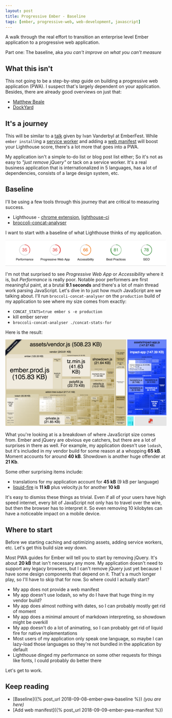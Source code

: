 ```yaml
---
layout: post
title: Progressive Ember - Baseline
tags: [ember, progressive-web, web-development, javascript]
---
```


A walk through the real effort to transition an enterprise level Ember application to a progressive web application.

Part one: The baseline, aka _you can't improve on what you can't measure_
<!--more-->

## What this isn't
This not going to be a step-by-step guide on building a progressive web application (PWA). I suspect that's largely dependent on your application. Besides, there are already good overviews on just that:

- [Matthew Beale](https://madhatted.com/2017/6/16/building-a-progressive-web-app-with-ember)
- [DockYard](https://dockyard.com/blog/2017/07/20/how-to-build-a-pwa-with-ember)

## It's a journey
This will be similar to a [talk](https://pusher.com/sessions/meetup/emberfest/building-the-progressive-web-app-for-hackernewsio-in-ember) given by Ivan Vanderbyl at EmberFest. While `ember install`ing a [service worker](https://github.com/DockYard/ember-service-worker) and adding a [web manifest](https://github.com/san650/ember-web-app) will boost your Lighthouse score, there's a lot more that goes into a PWA.

My application isn't a simple to-do list or blog post list either; So it's not as easy to _"just remove jQuery"_ or tack on a service worker. It's a real business application that is internationalized in 5 languages, has a lot of dependencies, consists of a large design system, etc.

## Baseline
I'll be using a few tools through this journey that are critical to measuring success.

- Lighthouse - [chrome extension](https://chrome.google.com/webstore/detail/lighthouse/blipmdconlkpinefehnmjammfjpmpbjk?hl=en), [lighthouse-ci](https://github.com/ebidel/lighthouse-ci)
- [broccoli-concat-analyser](https://github.com/stefanpenner/broccoli-concat-analyser)

I want to start with a baseline of what Lighthouse thinks of my application. 

![Baseline Lighthouse](/public/img/posts/20180908/baseline-lighthouse.png "Baseline - Lighthouse")

I'm not that surprised to see _Progressive Web App_ or _Accessibility_ where it is, but _Performance_ is really poor. Notable poor performers are first meaningful paint, at a brutal **9.1 seconds** and there's a lot of main thread work parsing JavaScript. Let's dive in to just how much JavaScript are we talking about. I'll run `broccoli-concat-analyser` on the `production` build of my application to see where my size comes from exactly:

- `CONCAT_STATS=true ember s -e production`
- kill ember server
- `broccoli-concat-analyser ./concat-stats-for`

Here is the result:

![Baseline Build](/public/img/posts/20180908/baseline-build.png "Baseline - Build")

What you're looking at is a breakdown of where JavaScript size comes from. Ember and jQuery are obvious eye catchers, but there are a lot of surprises in there as well. For example, my application doesn't use `lodash`, but it's included in my vendor build for some reason at a whopping **65 kB**. Moment accounts for around **40 kB**. Showdown is another huge offender at **21 Kb**.

Some other surprising items include:
- translations for my application account for **45 kB** (9 kB per language)
- [liquid-fire](https://github.com/ember-animation/liquid-fire) is **11 kB** plus velocity.js for another **10 kB**

It's easy to dismiss these things as trivial. Even if all of your users have high speed internet, every bit of JavaScript not only has to travel over the wire, but then the browser has to interpret it. So even removing 10 kilobytes can have a noticeable impact on a mobile device.

## Where to start
Before we starting caching and optimizing assets, adding service workers, etc. Let's get this build size _way_ down.

Most PWA guides for Ember will tell you to start by removing jQuery. It's about **20 kB** that isn't necessary any more. My application doesn't need to support any legacy browsers, but I can't remove jQuery just yet because I have some design components that depend on it. That's a much longer play, so I'll have to skip that for now. So where could I actually start?

- My app does not provide a web manifest
- My app doesn't use lodash, so why do I have that huge thing in my vendor build?
- My app does almost nothing with dates, so I can probably mostly get rid of moment
- My app does a minimal amount of markdown interpreting, so showdown might be overkill
- My app doesn't do a lot of animating, so I can probably get rid of liquid fire for native implementations
- Most users of my application only speak one language, so maybe I can lazy-load those languages so they're not bundled in the application by default
- Lighthouse dinged my performance on some other requests for things like fonts, I could probably do better there

Let's get to work.

## Keep reading
- [Baseline]({% post_url 2018-09-08-ember-pwa-baseline %}) _(you are here)_
- [Add web manifest]({% post_url 2018-09-09-ember-pwa-manifest %})
